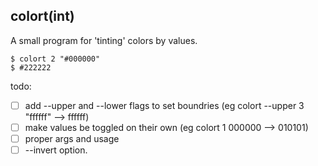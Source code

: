 ## colort(int)

A small program for 'tinting' colors by values.

```
$ colort 2 "#000000"
$ #222222
```

todo:

- [ ] add --upper and --lower flags to set boundries (eg colort --upper 3 "ffffff" --> ffffff)
- [ ] make values be toggled on their own (eg colort 1 000000 --> 010101)
- [ ] proper args and usage
- [ ] --invert option.
